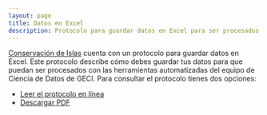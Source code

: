 ```yaml
---
layout: page
title: Datos en Excel
description: Protocolo para guardar datos en Excel para ser procesados por el equipo de Ciencia de Datos de GECI
---
```


[Conservación de Islas](https://islas.org.mx) cuenta con un protocolo para guardar datos en Excel. Este protocolo describe cómo debes guardar tus datos para que puedan ser procesados con las herramientas automatizadas del equipo de Ciencia de Datos de GECI. Para consultar el protocolo tienes dos opciones:

- [Leer el protocolo en línea](http://datos-en-excel.readthedocs.io)
- [Descargar PDF](https://readthedocs.org/projects/datos-en-excel/downloads/pdf/latest/)
